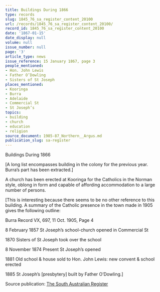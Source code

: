 ```yaml
---
title: Buildings During 1866
type: records
slug: 1845_76_sa_register_content_20100
url: /records/1845_76_sa_register_content_20100/
record_id: 1845_76_sa_register_content_20100
date: '1867-01-15'
date_display: null
volume: null
issue_number: null
page: '3'
article_type: news
issue_reference: 15 January 1867, page 3
people_mentioned:
- Hon. John Lewis
- Father O’Dowling
- Sisters of St Joseph
places_mentioned:
- Kooringa
- Burra
- Adelaide
- Commercial St
- St Joseph’s
topics:
- building
- church
- education
- religion
source_document: 1985-87_Northern__Argus.md
publication_slug: sa-register
---
```


Buildings During 1866

[A long list encompasses building in the colony for the previous year.  Burra’s part has been extracted.]

A church has been erected at Kooringa for the Catholics in the Norman style, oblong in form and capable of affording accommodation to a large number of persons.

[This is interesting because there seems to be no other reference to this building.  A summary of the Catholic presence in the town made in 1905 gives the following outline:

Burra Record VX, 697, 11 Oct. 1905, Page 4

8 February 1857	St Joseph’s school-church opened in Commercial St

1870	Sisters of St Joseph took over the school

8 November 1874	Present St Joseph’s opened

1881	Old school & house sold to Hon. John Lewis: new convent & school erected

1885		St Joseph’s [presbytery] built by Father O’Dowling.]

Source publication: [The South Australian Register](/publications/sa-register/)
